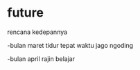 # future
rencana kedepannya

-bulan maret
tidur tepat waktu
jago ngoding

-bulan april
rajin belajar
